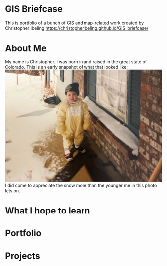 # GIS Briefcase
This is portfolio of a bunch of GIS and map-related work created by Christopher Ibeling
https://christopheribeling.github.io/GIS_briefcase/

# About Me
My name is Christopher. I was born in and raised in the great state of Colorado. This is an early snapshot of what that looked like: 
![I was young once](youngme.JPG)
I did come to appreciate the snow more than the younger me in this photo lets on. 


# What I hope to learn

# Portfolio

# Projects
